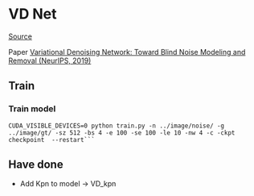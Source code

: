 # VD Net

[Source](https://github.com/zsyOAOA/VDNet)

Paper [Variational Denoising Network: Toward Blind Noise Modeling and Removal (NeurIPS, 2019)](https://papers.nips.cc/paper/8446-variational-denoising-network-toward-blind-noise-modeling-and-removal.pdf)

## Train

### Train model

```
CUDA_VISIBLE_DEVICES=0 python train.py -n ../image/noise/ -g ../image/gt/ -sz 512 -bs 4 -e 100 -se 100 -le 10 -nw 4 -c -ckpt checkpoint  --restart```
```

## Have done

- Add Kpn to model -> VD_kpn